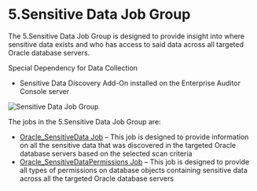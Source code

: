 # 5.Sensitive Data Job Group

The 5.Sensitive Data Job Group is designed to provide insight into where sensitive data exists and
who has access to said data across all targeted Oracle database servers.

Special Dependency for Data Collection

- Sensitive Data Discovery Add-On installed on the Enterprise Auditor Console server

![Sensitive Data Job Group](/img/product_docs/accessanalyzer/11.6/solutions/databases/oracle/sensitivedata/jobgroup43.webp)

The jobs in the 5.Sensitive Data Job Group are:

- [Oracle_SensitiveData Job](/docs/accessanalyzer/11.6/solutions/databases/oracle/sensitivedata/oracle_sensitivedata.md)
  – This job is designed to provide information on all the sensitive data that was discovered in the
  targeted Oracle database servers based on the selected scan criteria
- [Oracle_SensitiveDataPermissions Job](/docs/accessanalyzer/11.6/solutions/databases/oracle/sensitivedata/oracle_sensitivedatapermissions.md)
  – This job is designed to provide all types of permissions on database objects containing
  sensitive data across all the targeted Oracle database servers
